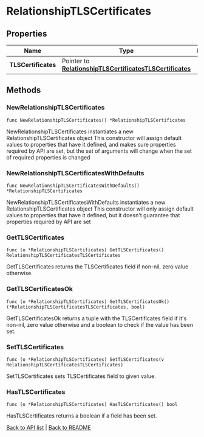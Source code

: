 # RelationshipTLSCertificates

## Properties

Name | Type | Description | Notes
------------ | ------------- | ------------- | -------------
**TLSCertificates** | Pointer to [**RelationshipTLSCertificatesTLSCertificates**](RelationshipTLSCertificatesTLSCertificates.md) |  | [optional] 

## Methods

### NewRelationshipTLSCertificates

`func NewRelationshipTLSCertificates() *RelationshipTLSCertificates`

NewRelationshipTLSCertificates instantiates a new RelationshipTLSCertificates object
This constructor will assign default values to properties that have it defined,
and makes sure properties required by API are set, but the set of arguments
will change when the set of required properties is changed

### NewRelationshipTLSCertificatesWithDefaults

`func NewRelationshipTLSCertificatesWithDefaults() *RelationshipTLSCertificates`

NewRelationshipTLSCertificatesWithDefaults instantiates a new RelationshipTLSCertificates object
This constructor will only assign default values to properties that have it defined,
but it doesn't guarantee that properties required by API are set

### GetTLSCertificates

`func (o *RelationshipTLSCertificates) GetTLSCertificates() RelationshipTLSCertificatesTLSCertificates`

GetTLSCertificates returns the TLSCertificates field if non-nil, zero value otherwise.

### GetTLSCertificatesOk

`func (o *RelationshipTLSCertificates) GetTLSCertificatesOk() (*RelationshipTLSCertificatesTLSCertificates, bool)`

GetTLSCertificatesOk returns a tuple with the TLSCertificates field if it's non-nil, zero value otherwise
and a boolean to check if the value has been set.

### SetTLSCertificates

`func (o *RelationshipTLSCertificates) SetTLSCertificates(v RelationshipTLSCertificatesTLSCertificates)`

SetTLSCertificates sets TLSCertificates field to given value.

### HasTLSCertificates

`func (o *RelationshipTLSCertificates) HasTLSCertificates() bool`

HasTLSCertificates returns a boolean if a field has been set.


[Back to API list](../README.md#documentation-for-api-endpoints) | [Back to README](../README.md)
